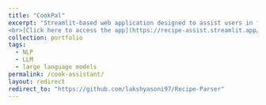 ```yaml
---
title: "CookPal"
excerpt: "Streamlit-based web application designed to assist users in finding and preparing recipes. By entering the name of a dish, users can search for relevant cooking videos, view steps, ingredients, and ask questions in natural language.
<br>[Click here to access the app](https://recipe-assist.streamlit.app/)"
collection: portfolio
tags: 
  - NLP
  - LLM
  - large language models
permalink: /cook-assistant/
layout: redirect
redirect_to: "https://github.com/lakshyasoni97/Recipe-Parser"
---
```

